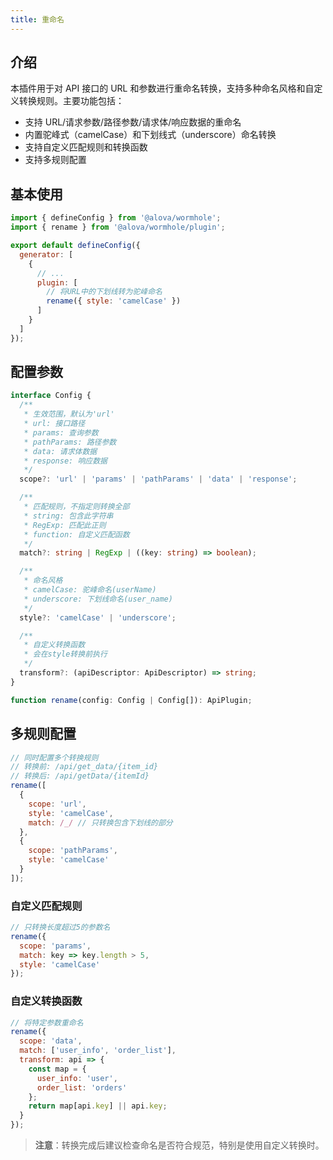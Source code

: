```yaml
---
title: 重命名
---
```


## 介绍

本插件用于对 API 接口的 URL 和参数进行重命名转换，支持多种命名风格和自定义转换规则。主要功能包括：

- 支持 URL/请求参数/路径参数/请求体/响应数据的重命名
- 内置驼峰式（camelCase）和下划线式（underscore）命名转换
- 支持自定义匹配规则和转换函数
- 支持多规则配置

## 基本使用

```javascript title="alova.config.js"
import { defineConfig } from '@alova/wormhole';
import { rename } from '@alova/wormhole/plugin';

export default defineConfig({
  generator: [
    {
      // ...
      plugin: [
        // 将URL中的下划线转为驼峰命名
        rename({ style: 'camelCase' })
      ]
    }
  ]
});
```

## 配置参数

```typescript
interface Config {
  /**
   * 生效范围，默认为'url'
   * url: 接口路径
   * params: 查询参数
   * pathParams: 路径参数
   * data: 请求体数据
   * response: 响应数据
   */
  scope?: 'url' | 'params' | 'pathParams' | 'data' | 'response';

  /**
   * 匹配规则，不指定则转换全部
   * string: 包含此字符串
   * RegExp: 匹配此正则
   * function: 自定义匹配函数
   */
  match?: string | RegExp | ((key: string) => boolean);

  /**
   * 命名风格
   * camelCase: 驼峰命名(userName)
   * underscore: 下划线命名(user_name)
   */
  style?: 'camelCase' | 'underscore';

  /**
   * 自定义转换函数
   * 会在style转换前执行
   */
  transform?: (apiDescriptor: ApiDescriptor) => string;
}

function rename(config: Config | Config[]): ApiPlugin;
```

## 多规则配置

```javascript
// 同时配置多个转换规则
// 转换前: /api/get_data/{item_id}
// 转换后: /api/getData/{itemId}
rename([
  {
    scope: 'url',
    style: 'camelCase',
    match: /_/ // 只转换包含下划线的部分
  },
  {
    scope: 'pathParams',
    style: 'camelCase'
  }
]);
```

### 自定义匹配规则

```javascript
// 只转换长度超过5的参数名
rename({
  scope: 'params',
  match: key => key.length > 5,
  style: 'camelCase'
});
```

### 自定义转换函数

```javascript
// 将特定参数重命名
rename({
  scope: 'data',
  match: ['user_info', 'order_list'],
  transform: api => {
    const map = {
      user_info: 'user',
      order_list: 'orders'
    };
    return map[api.key] || api.key;
  }
});
```

> **注意**：转换完成后建议检查命名是否符合规范，特别是使用自定义转换时。
